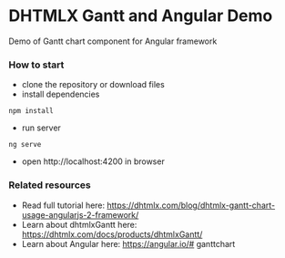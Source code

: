 DHTMLX Gantt and Angular Demo
===================

Demo of Gantt chart component for Angular framework

### How to start


 - clone the repository or download files
 - install dependencies
~~~ 
npm install 
~~~

 - run server
~~~
ng serve
~~~

 - open http://localhost:4200 in browser

###  Related resources
 - Read full tutorial here: https://dhtmlx.com/blog/dhtmlx-gantt-chart-usage-angularjs-2-framework/
 - Learn about dhtmlxGantt here: https://dhtmlx.com/docs/products/dhtmlxGantt/
 - Learn about Angular here: https://angular.io/# ganttchart
